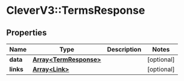 # CleverV3::TermsResponse

## Properties
Name | Type | Description | Notes
------------ | ------------- | ------------- | -------------
**data** | [**Array&lt;TermResponse&gt;**](TermResponse.md) |  | [optional] 
**links** | [**Array&lt;Link&gt;**](Link.md) |  | [optional] 

